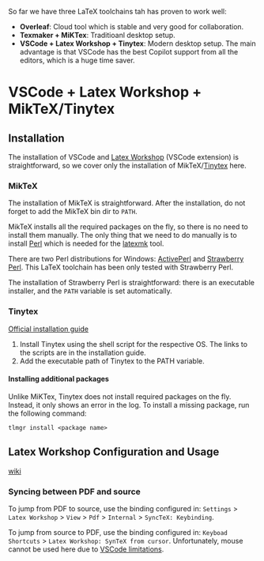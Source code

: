 So far we have three LaTeX toolchains tah has proven to work well:
- **Overleaf**: Cloud tool which is stable and very good for collaboration. 
- **Texmaker + MiKTex**: Traditioanl desktop setup.
- **VSCode + Latex Workshop + Tinytex**: Modern desktop setup. The main advantage is that VSCode has the best Copilot support from all the editors, which is a huge time saver.

# VSCode + Latex Workshop + MikTeX/Tinytex
## Installation
The installation of VSCode and [Latex Workshop](https://marketplace.visualstudio.com/items?itemName=James-Yu.latex-workshop) (VSCode extension) is straightforward, so we cover only the installation of MikTeX/[Tinytex](https://github.com/rstudio/tinytex) here.


### MikTeX
The installation of MikTeX is straightforward. After the installation, do not forget to add the MikTeX bin dir to `PATH`.

MikTeX installs all the required packages on the fly, so there is no need to install them manually. The only thing that we need to do manually is to install [Perl](https://www.perl.org) which is needed for the [latexmk](https://mg.readthedocs.io/latexmk.html) tool.

There are two Perl distributions for Windows: [ActivePerl](https://www.activestate.com/products/perl/) and [Strawberry Perl](https://strawberryperl.com). This LaTeX toolchain has been only tested with Strawberry Perl.

The installation of Strawberry Perl is straightforward: there is an executable installer, and the `PATH` variable is set automatically.


### Tinytex
[Official installation guide](https://yihui.org/tinytex/#installation)

1. Install Tinytex using the shell script for the respective OS. The links to the scripts are in the installation guide.
2. Add the executable path of Tinytex to the PATH variable. 


#### Installing additional packages
Unlike MiKTex, Tinytex does not install required packages on the fly. Instead, it only shows an error in the log. To install a missing package, run the following command:
```
tlmgr install <package name>
```


## Latex Workshop Configuration and Usage
[wiki](https://github.com/James-Yu/LaTeX-Workshop/wiki)

### Syncing between PDF and source
To jump from PDF to source, use the binding configured in: `Settings` > `Latex Workshop` > `View` > `Pdf` > `Internal` > `SyncTeX: Keybinding`.

To jump from source to PDF, use the binding configured in: `Keyboad Shortcuts` > `Latex Workshop: SynTeX from cursor`. Unfortunately, mouse cannot be used here due to [VSCode limitations](https://github.com/microsoft/vscode/issues/3130).
